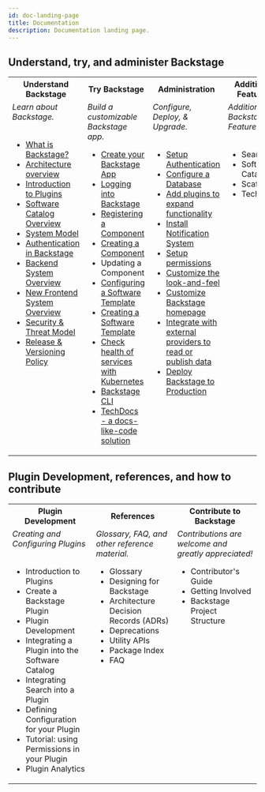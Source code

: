```yaml
---
id: doc-landing-page
title: Documentation
description: Documentation landing page.
---
```


## Understand, try, and administer Backstage

<table>
  <tr>
    <th>Understand Backstage</th>
    <th>Try Backstage</th>
    <th>Administration</th>
    <th>Additional Features</th>
  </tr>
  <tr>
    <td valign='top'><i>Learn about Backstage.</i><br><br>
      <ul>
        <li><a href='https://backstage.io/docs/overview/what-is-backstage'>What is Backstage?</a></li>
        <li><a href='https://backstage.io/docs/overview/architecture-overview'>Architecture overview</a></li> 
        <li><a href='https://backstage.io/docs/plugins/'>Introduction to Plugins</a></li>
        <li><a href='https://backstage.io/docs/features/software-catalog/'>Software Catalog Overview</a></li>
        <li><a href='https://backstage.io/docs/features/software-catalog/system-model'>System Model</a></li>
        <li><a href='https://backstage.io/docs/auth/'>Authentication in Backstage</a></li>
        <li><a href='https://backstage.io/docs/backend-system/'>Backend System Overview</a></li>
        <li><a href='https://backstage.io/docs/frontend-system/architecture/index'>New Frontend System Overview</a></li> 
        <li><a href='https://backstage.io/docs/overview/threat-model'>Security & Threat Model</a></li>
        <li><a href='https://backstage.io/docs/overview/versioning-policy'>Release & Versioning Policy</a></li>
      </ul>
    </td>
    <td valign='top'><i>Build a customizable Backstage app.</i><br>
      <ul>
        <li><a href='https://backstage.io/docs/getting-started/'>Create your Backstage App</a></li>
        <li><a href='https://backstage.io/docs/getting-started/logging-in'>Logging into Backstage</a></li>
        <li><a href='https://backstage.io/docs/getting-started/register-a-component'>Registering a Component</a></li>
        <li><a href='https://backstage.io/docs/getting-started/create-a-component'>Creating a Component</a></li>
        <li>Updating a Component</li>
        <li><a href='https://backstage.io/docs/features/software-templates/configuration'>Configuring a Software Template</a></li>
        <li><a href='https://backstage.io/docs/features/software-templates/adding-templates'>Creating a Software Template</a></li>
        <li><a href='https://backstage.io/docs/features/kubernetes/'>Check health of services with Kubernetes</a></li>
        <li><a href='https://backstage.io/docs/tooling/cli/overview/'>Backstage CLI</a></li>
        <li><a href='https://backstage.io/docs/features/techdocs/'>TechDocs - a docs-like-code solution</a></li>
      </ul>           
    </td> 
    <td valign='top'><i>Configure, Deploy, & Upgrade.</i><br><br>
      <ul>
        <li><a href='https://backstage.io/docs/getting-started/config/authentication'>Setup Authentication</a></li>
        <li><a href='https://backstage.io/docs/getting-started/config/database'>Configure a Database</a></li>
        <li><a href='https://backstage.io/docs/getting-started/configure-app-with-plugins'>Add plugins to expand functionality</a></li>
        <li><a href='https://backstage.io/docs/notifications/'>Install Notification System</a></li>
        <li><a href='https://backstage.io/docs/permissions/overview'>Setup permissions</a></li>
        <li><a href='https://backstage.io/docs/getting-started/app-custom-theme'>Customize the look-and-feel</a></li>
        <li><a href='https://backstage.io/docs/getting-started/homepage'>Customize Backstage homepage</a></li>
        <li><a href='https://backstage.io/docs/integrations/'>Integrate with external providers to read or publish data</a></li>
        <li><a href='https://backstage.io/docs/deployment/'>Deploy Backstage to Production</a></li>
      </ul>
    </td>
    <td valign='top'><i>Additional Backstage Features</i><br><br>
      <ul>
        <li>Search</li>
        <li>Software Catalog</li>
        <li>Scaffolder</li>
        <li>TechDocs</li>
      </ul>
    </td>
  </tr>
</table>

## Plugin Development, references, and how to contribute

<table>
  <tr>
    <th>Plugin Development</th>
    <th>References</th>
    <th>Contribute to Backstage</th>
  </tr>
  <tr>
    <td valign='top'><i>Creating and Configuring Plugins</i><br><br>
      <ul>
        <li>Introduction to Plugins</li>
        <li>Create a Backstage Plugin</li>
        <li>Plugin Development</li>
        <li>Integrating a Plugin into the Software Catalog</li>
        <li>Integrating Search into a Plugin</li>
        <li>Defining Configuration for your Plugin</li>
        <li>Tutorial: using Permissions in your Plugin</li>
        <li>Plugin Analytics</li>
      </ul>
    </td>
    <td valign='top'><i>Glossary, FAQ, and other reference material.</i><br>
      <ul>
        <li>Glossary</li>
        <li>Designing for Backstage</li>
        <li>Architecture Decision Records (ADRs)</li>
        <li>Deprecations</li>
        <li>Utility APIs</li>
        <li>Package Index</li>
        <li>FAQ</li>
      </ul>
    </td>
    <td valign='top'><i>Contributions are welcome and greatly appreciated!</i><br>
      <ul>
        <li>Contributor's Guide</li>
        <li>Getting Involved</li>
        <li>Backstage Project Structure</li>
      </ul>
    </td>
  </tr>
</table>
